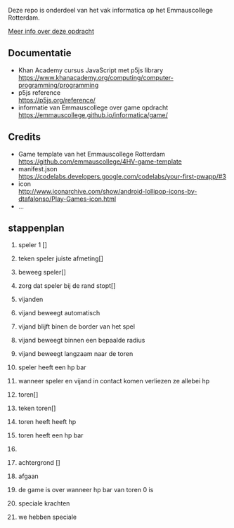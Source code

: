 Deze repo is onderdeel van het vak informatica op het Emmauscollege Rotterdam.

[Meer info over deze opdracht](https://informatica.emmauscollege.nl/)

## Documentatie
- Khan Academy cursus JavaScript met p5js library <br>
https://www.khanacademy.org/computing/computer-programming/programming
- p5js reference <br>
https://p5js.org/reference/
- informatie van Emmauscollege over game opdracht <br>
https://emmauscollege.github.io/informatica/game/

## Credits
- Game template van het Emmauscollege Rotterdam <br>
        https://github.com/emmauscollege/4HV-game-template
- manifest.json <br>
        https://codelabs.developers.google.com/codelabs/your-first-pwapp/#3
- icon <br>
        http://www.iconarchive.com/show/android-lollipop-icons-by-dtafalonso/Play-Games-icon.html
- ...

## stappenplan

 

1. speler 1  []
2.  teken speler juiste afmeting[]
3.  beweeg speler[]
4.  zorg dat speler bij de rand stopt[]



1. vijanden
2.  vijand beweegt automatisch
3.  vijand blijft binen de border van het spel
4.  vijand beweegt binnen een bepaalde radius
5.  vijand beweegt langzaam naar de toren
6.  speler heeft een hp bar
7.  wanneer speler en vijand in contact komen verliezen ze allebei hp


1. toren[]
2.  teken toren[]
3.  toren heeft heeft hp
4.  toren heeft een hp bar
5.  


1. achtergrond []


1. afgaan
2.  de game is over wanneer hp bar van toren 0 is


1. speciale krachten
2.  we hebben speciale 
